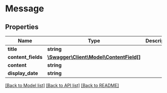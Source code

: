 # Message

## Properties

 Name               | Type                                                        | Description | Notes      
--------------------|-------------------------------------------------------------|-------------|------------
 **title**          | **string**                                                  |             | [optional] 
 **content_fields** | [**\Swagger\Client\Model\ContentField[]**](ContentField.md) |             | [optional] 
 **content**        | **string**                                                  |             | [optional] 
 **display_date**   | **string**                                                  |             | [optional] 

[[Back to Model list]](../README.md#documentation-for-models) [[Back to API list]](../README.md#documentation-for-api-endpoints) [[Back to README]](../README.md)


